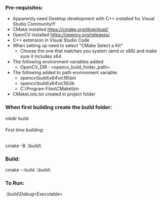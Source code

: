 ### Pre-requisites:
- Apparently need Desktop development with C++ installed for Visual Studio Community!!!
- CMake installed https://cmake.org/download/
- OpenCV installed https://opencv.org/releases/
- C++ extension in Visual Studio Code
- When setting up need to select "CMake Select a Kit"
    - Choose the one that matches you system (amd or x86) and make sure it includes x64
- The following environment variables added:
    - OpenCV_DIR : <opencv_build_folder_path>
- The following added to path environment variable:
    - opencv\build\x64\vc16\bin
    - opencv\build\x64\vc16\lib
    - C:\Program Files\CMake\bin
- CMakeLists.txt created in project folder


### When first building create the build folder:
mkdir build

###### First time building:
cmake -B .\build\

### Build:
cmake --build .\build\

### To Run:
.\build\Debug\<Executable>